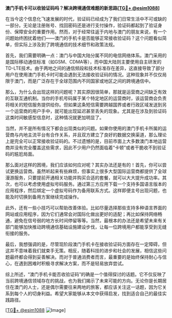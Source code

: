 **澳门手机卡可以收验证码吗？解决跨境通信难题的新思路[[TG💪+ @esim1088](https://t.me/s/esim1088)]**

在当今这个信息化飞速发展的时代，验证码已经成为了我们日常生活中不可或缺的一部分。无论是注册账号、找回密码还是进行支付操作，验证码都起到了验证身份、保障安全的重要作用。然而，对于经常往返于内地与澳门的朋友来说，有一个问题始终困扰着他们——澳门的手机卡是否能够正常接收验证码？这个问题看似简单，但实际上涉及到了跨境通信的技术细节和政策法规。

首先，我们需要明确一点：澳门与中国大陆分属不同的电信网络体系。澳门采用的是国际移动通信标准（如GSM、CDMA等），而中国大陆则主要使用自主研发的TD-LTE技术。由于两地之间的通信频段和技术标准存在差异，这直接导致了部分用户在使用澳门手机卡时可能会遇到无法接收验证码的情况。这种现象并不仅仅局限于澳门，而是广泛存在于全球范围内不同国家或地区之间的跨境通信中。

那么，为什么会出现这样的问题呢？其实原因很简单，那就是运营商之间缺乏有效的互联互通机制。当你的手机号码属于某个特定地区的运营商时，该运营商会负责将相关的短信服务提供给你。但如果这条短信需要跨越国界或者行政区域发送到另一个运营商的用户手中，就可能出现延迟甚至丢失的现象。尤其是在涉及到验证码这类时间敏感型信息时，这种情况就更加明显了。

当然，并不是所有情况下都会出现类似的问题。如果你使用的澳门手机卡所属的运营商与内地主流平台有合作关系，并且双方建立了良好的数据交换渠道，那么理论上是完全可以正常接收验证码的。不过遗憾的是，目前市面上大多数澳门本地运营商并没有完全覆盖这些需求，因此不少用户仍然面临着“卡顿”或者干脆收不到验证码的尴尬局面。

那么面对这样的困境，我们应该如何应对呢？其实办法还是有的！首先，你可以尝试更换运营商。虽然听起来有些麻烦，但事实上很多大型国际运营商都提供了全球漫游服务，只要提前开通相关功能并购买合适的套餐，就可以大大提升成功率。其次，也可以考虑使用虚拟号码服务。通过第三方应用下载一个支持多国语言版本的应用程序，然后绑定一个虚拟号码作为备用联系方式。这样即便主号出现问题，也能及时切换到备用方案继续完成操作。

此外，还有一些小技巧可以帮助改善体验。比如尽量选择那些支持多种语言界面的网站或应用程序，因为它们通常会对国际化做出更好的适配；再比如保持网络畅通，避免在信号弱的地方长时间停留等等。当然，最根本的办法还是希望未来有关部门能够加快推动跨境通信基础设施建设步伐，让每一位跨境用户都能享受到无缝衔接的服务。

最后，我想强调的是，尽管现阶段澳门手机卡在接收验证码方面存在一定障碍，但这并不意味着我们就束手无策。相反，随着科技的进步和社会的发展，相信这些问题最终都会得到妥善解决。而对于普通消费者而言，最重要的是始终保持耐心与信心，在遇到困难时积极寻求解决方案，而不是轻易放弃尝试。

综上所述，“澳门手机卡能否收验证码”的确是一个值得探讨的话题。它不仅反映了当前跨境通信领域存在的挑战，也为我们揭示了未来可能的方向。无论你是长期居住在澳门的人士，还是偶尔需要往来两地的旅客，都应该关注这一话题，因为它关系到每个人的切身利益。希望大家能够从本文中获得启发，找到适合自己的最佳实践路径。

[[TG💪+ @esim1088](https://t.me/s/esim1088) ![Image](https://i.postimg.cc/4NQfJmqS/Snipaste-2025-05-13-00-14-12.png)]